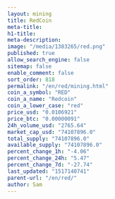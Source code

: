 ```yaml
---
layout: mining
title: RedCoin
meta-title: 
h1-title: 
meta-description: 
image: "/media/1383265/red.png"
published: true
allow_search_engine: false
sitemap: false
enable_comment: false
sort_order: 818
permalink: "/en/red/mining.html"
coin_a_symbol: "RED"
coin_a_name: "Redcoin"
coin_a_lower_case: "red"
price_usd: "0.0106921"
price_btc: "0.00000091"
24h_volume_usd: "2765.64"
market_cap_usd: "74107896.0"
total_supply: "74107896.0"
available_supply: "74107896.0"
percent_change_1h: "-4.06"
percent_change_24h: "5.47"
percent_change_7d: "-27.74"
last_updated: "1517140741"
parent-url: "/en/red/"
author: Sam
---
```


